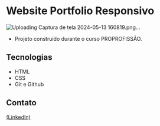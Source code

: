 # Website Portfolio Responsivo

![Uploading Captura de tela 2024-05-13 160819.png…]()

- Projeto construído durante o curso PROPROFISSÃO.

## Tecnologias

- HTML
- CSS
- Git e Github

## Contato
[(LinkedIn)](https://www.linkedin.com/in/joaoedusb/)
